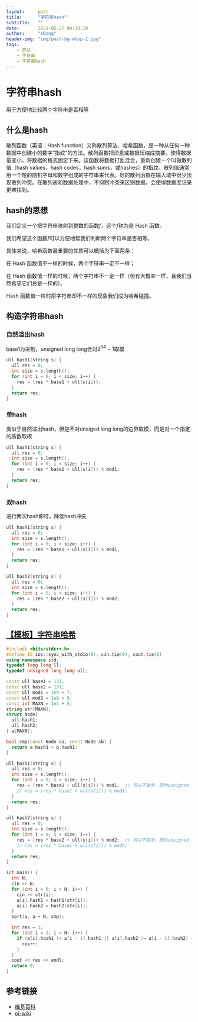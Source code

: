 ```yaml
---
layout:     post
title:      "字符串hash"
subtitle:   ""
date:       2021-05-27 00:28:10
author:     "XDong"
header-img: "img/post-bg-wlop-1.jpg"
tags:
    - 算法
    - 字符串
    - 字符串hash
---
```



# 字符串hash

用于方便地比较两个字符串是否相等

## 什么是hash

散列函数（英语：Hash function）又称散列算法、哈希函数，是一种从任何一种数据中创建小的数字“指纹”的方法。散列函数把消息或数据压缩成摘要，使得数据量变小，将数据的格式固定下来。该函数将数据打乱混合，重新创建一个叫做散列值（hash values，hash codes，hash sums，或hashes）的指纹。散列值通常用一个短的随机字母和数字组成的字符串来代表。好的散列函数在输入域中很少出现散列冲突。在散列表和数据处理中，不抑制冲突来区别数据，会使得数据库记录更难找到。

## hash的思想

我们定义一个把字符串映射到整数的函数$f$，这个$f$称为是 Hash 函数。

我们希望这个函数$f$可以方便地帮我们判断两个字符串是否相等。

具体来说，哈希函数最重要的性质可以概括为下面两条：

在 Hash 函数值不一样的时候，两个字符串一定不一样；

在 Hash 函数值一样的时候，两个字符串不一定一样（但有大概率一样，且我们当然希望它们总是一样的）。

Hash 函数值一样时原字符串却不一样的现象我们成为哈希碰撞。

## 构造字符串hash

### 自然溢出hash

base1为进制，unsigned long long会对$2^{64} - 1$取模

```cpp
ull hash1(string s) {
  ull res = 0;
  int size = s.length();
  for (int i = 0; i < size; i++) {
    res = (res * base1 + ull(s[i]));
  }
  return res;
}
```

### 单hash

类似于自然溢出hash，但是不对unsiged long long的边界取模，而是对一个指定的质数取模

```cpp
ull hash1(string s) {
  ull res = 0;
  int size = s.length();
  for (int i = 0; i < size; i++) {
    res = (res * base1 + ull(s[i])) % mod1;
  }
  return res;
}
```

### 双hash

进行两次hash即可，降低hash冲突

```cpp
ull hash1(string s) {
  ull res = 0;
  int size = s.length();
  for (int i = 0; i < size; i++) {
    res = (res * base1 + ull(s[i])) % mod1;
  }
  return res;
}

ull hash2(string s) {
  ull res = 0;
  int size = s.length();
  for (int i = 0; i < size; i++) {
    res = (res * base2 + ull(s[i])) % mod2;
  }
  return res;
}
```

## [【模板】字符串哈希](https://www.luogu.com.cn/problem/P3370, "https://www.luogu.com.cn/problem/P3370")

```cpp
#include <bits/stdc++.h>
#define IO ios::sync_with_stdio(0), cin.tie(0), cout.tie(0)
using namespace std;
typedef long long ll;
typedef unsigned long long ull;

const ull base1 = 131;
const ull base2 = 131;
const ull mod1 = 1e9 + 7;
const ull mod2 = 1e9 + 9;
const int MAXN = 1e4 + 5;
string str[MAXN];
struct Node{
  ull hash1;
  ull hash2;
} a[MAXN];

bool cmp(const Node &a, const Node &b) {
  return a.hash1 < b.hash1;
}

ull hash1(string s) {
  ull res = 0;
  int size = s.length();
  for (int i = 0; i < size; i++) {
    res = (res * base1 + ull(s[i])) % mod1;  // 可以不取余，因为unsigned long long 会自然溢出
    // res = (res * base1 + ull(s[i])) % mod1;
  }
  return res;
}

ull hash2(string s) {
  ull res = 0;
  int size = s.length();
  for (int i = 0; i < size; i++) {
    res = (res * base2 + ull(s[i])) % mod2;  // 可以不取余，因为unsigned long long 会自然溢出
    // res = (res * base1 + ull(s[i])) % mod2;
  }
  return res;
}

int main() {
  int N;
  cin >> N;
  for (int i = 0; i < N; i++) {
    cin >> str[i];
    a[i].hash1 = hash1(str[i]);
    a[i].hash2 = hash2(str[i]);
  }
  sort(a, a + N, cmp);

  int res = 1;
  for (int i = 1; i < N; i++) {
    if (a[i].hash1 != a[i - 1].hash1 || a[i].hash2 != a[i - 1].hash2) {
      res++;
    }
  }
  cout << res << endl;
  return 0;
}
```

## 参考链接

- [维基百科](https://zh.wikipedia.org/wiki/散列函数, "https://zh.wikipedia.org/wiki/散列函数")
- [oi-wiki](https://oi-wiki.org/string/hash/, "https://oi-wiki.org/string/hash/")